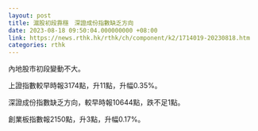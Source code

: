 ```yaml
---
layout: post
title: 滬股初段靠穩　深證成份指數缺乏方向
date: 2023-08-18 09:50:04.000000000 +08:00
link: https://news.rthk.hk/rthk/ch/component/k2/1714019-20230818.htm
categories: rthk
---
```


內地股市初段變動不大。

上證指數較早時報3174點，升11點，升幅0.35%。

深證成份指數缺乏方向，較早時報10644點，跌不足1點。

創業板指數報2150點，升3點，升幅0.17%。
